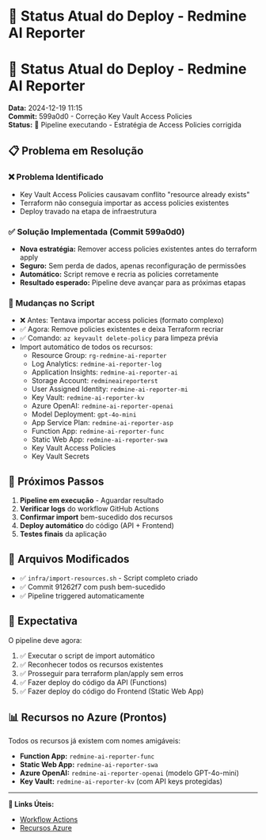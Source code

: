 # 🚀 Status Atual do Deploy - Redmine AI Reporter

# 🚀 Status Atual do Deploy - Redmine AI Reporter

**Data:** 2024-12-19 11:15  
**Commit:** 599a0d0 - Correção Key Vault Access Policies  
**Status:** 🔄 Pipeline executando - Estratégia de Access Policies corrigida

## 📋 Problema em Resolução

### ❌ Problema Identificado
- Key Vault Access Policies causavam conflito "resource already exists"
- Terraform não conseguia importar as access policies existentes
- Deploy travado na etapa de infraestrutura

### ✅ Solução Implementada (Commit 599a0d0)
- **Nova estratégia:** Remover access policies existentes antes do terraform apply
- **Seguro:** Sem perda de dados, apenas reconfiguração de permissões
- **Automático:** Script remove e recria as policies corretamente
- **Resultado esperado:** Pipeline deve avançar para as próximas etapas

### 🔧 Mudanças no Script
- ❌ Antes: Tentava importar access policies (formato complexo)
- ✅ Agora: Remove policies existentes e deixa Terraform recriar
- ✅ Comando: `az keyvault delete-policy` para limpeza prévia
- Import automático de todos os recursos:
  - Resource Group: `rg-redmine-ai-reporter`
  - Log Analytics: `redmine-ai-reporter-log`
  - Application Insights: `redmine-ai-reporter-ai`
  - Storage Account: `redmineaireporterst`
  - User Assigned Identity: `redmine-ai-reporter-mi`
  - Key Vault: `redmine-ai-reporter-kv`
  - Azure OpenAI: `redmine-ai-reporter-openai`
  - Model Deployment: `gpt-4o-mini`
  - App Service Plan: `redmine-ai-reporter-asp`
  - Function App: `redmine-ai-reporter-func`
  - Static Web App: `redmine-ai-reporter-swa`
  - Key Vault Access Policies
  - Key Vault Secrets

## 🔄 Próximos Passos

1. **Pipeline em execução** - Aguardar resultado
2. **Verificar logs** do workflow GitHub Actions
3. **Confirmar import** bem-sucedido dos recursos
4. **Deploy automático** do código (API + Frontend)
5. **Testes finais** da aplicação

## 📁 Arquivos Modificados

- ✅ `infra/import-resources.sh` - Script completo criado
- ✅ Commit 91262f7 com push bem-sucedido
- ✅ Pipeline triggered automaticamente

## 🎯 Expectativa

O pipeline deve agora:

1. ✅ Executar o script de import automático
2. ✅ Reconhecer todos os recursos existentes
3. ✅ Prosseguir para terraform plan/apply sem erros
4. ✅ Fazer deploy do código da API (Functions)
5. ✅ Fazer deploy do código do Frontend (Static Web App)

## 📊 Recursos no Azure (Prontos)

Todos os recursos já existem com nomes amigáveis:

- **Function App:** `redmine-ai-reporter-func`
- **Static Web App:** `redmine-ai-reporter-swa`
- **Azure OpenAI:** `redmine-ai-reporter-openai` (modelo GPT-4o-mini)
- **Key Vault:** `redmine-ai-reporter-kv` (com API keys protegidas)

---

**🔗 Links Úteis:**

- [Workflow Actions](https://github.com/alexsrs/redmine-ai-reporter/actions)
- [Recursos Azure](https://portal.azure.com/#@/resource/subscriptions/f71c6e2c-cfcc-45a6-bbfd-6ae20c4e8818/resourceGroups/rg-redmine-ai-reporter/overview)
